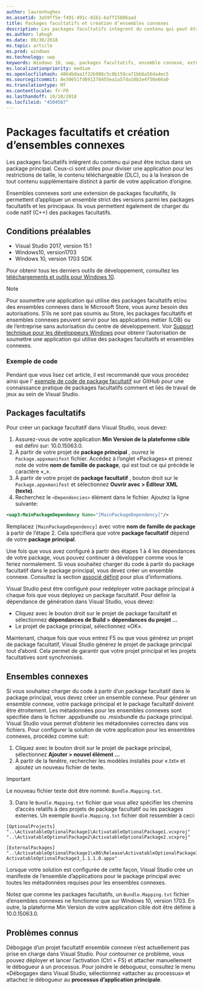 ```yaml
---
author: laurenhughes
ms.assetid: 3a59ff5e-f491-491c-81b1-6aff15886aad
title: Packages facultatifs et création d’ensembles connexes
description: Les packages facultatifs intègrent du contenu qui peut être inclus dans un package principal. Ils sont utiles pour le contenu téléchargeable (DLC), pour diviser une application volumineuse en cas de restrictions de taille, ou pour distribuer un contenu supplémentaire indépendamment de votre application d’origine.
ms.author: lahugh
ms.date: 09/30/2018
ms.topic: article
ms.prod: windows
ms.technology: uwp
keywords: Windows 10, uwp, packages facultatifs, ensemble connexe, extension de package, visual studio
ms.localizationpriority: medium
ms.openlocfilehash: 4864bdaa1f32b980c5c8b159ca71bb6a56da4ec5
ms.sourcegitcommit: 8e30651fd691378455ea1a57da10b2e4f50e66a0
ms.translationtype: MT
ms.contentlocale: fr-FR
ms.lasthandoff: 10/10/2018
ms.locfileid: "4504567"
---
```

# <a name="optional-packages-and-related-set-authoring"></a>Packages facultatifs et création d’ensembles connexes
Les packages facultatifs intègrent du contenu qui peut être inclus dans un package principal. Ceux-ci sont utiles pour diviser une application pour les restrictions de taille, le contenu téléchargeable (DLC), ou à la livraison de tout contenu supplémentaire distinct à partir de votre application d’origine.

Ensembles connexes sont une extension de packages facultatifs, ils permettent d’appliquer un ensemble strict des versions parmi les packages facultatifs et les principaux. Ils vous permettent également de charger du code natif (C++) des packages facultatifs. 

## <a name="prerequisites"></a>Conditions préalables

- Visual Studio 2017, version 15.1
- Windows10, version1703
- Windows 10, version 1703 SDK

Pour obtenir tous les derniers outils de développement, consultez les [téléchargements et outils pour Windows 10](https://developer.microsoft.com/windows/downloads).

> [!NOTE]
> Pour soumettre une application qui utilise des packages facultatifs et/ou des ensembles connexes dans le Microsoft Store, vous aurez besoin des autorisations. S’ils ne sont pas soumis au Store, les packages facultatifs et ensembles connexes peuvent servir pour les applications métier (LOB) ou de l’entreprise sans autorisation du centre de développement. Voir [Support technique pour les développeurs Windows](https://developer.microsoft.com/windows/support) pour obtenir l’autorisation de soumettre une application qui utilise des packages facultatifs et ensembles connexes.

### <a name="code-sample"></a>Exemple de code
Pendant que vous lisez cet article, il est recommandé que vous procédez ainsi que l' [exemple de code de package facultatif](https://github.com/AppInstaller/OptionalPackageSample) sur GitHub pour une connaissance pratique de packages facultatifs comment et liés de travail de jeux au sein de Visual Studio.

## <a name="optional-packages"></a>Packages facultatifs
Pour créer un package facultatif dans Visual Studio, vous devez:
1. Assurez-vous de votre application **Min Version de la plateforme cible** est défini sur: 10.0.15063.0.
2. À partir de votre projet de **package principal** , ouvrez le `Package.appxmanifest` fichier. Accédez à l’onglet «Packages» et prenez note de votre **nom de famille de package**, qui est tout ce qui précède le caractère «_».
3. À partir de votre projet de **package facultatif** , bouton droit sur le `Package.appxmanifest` et sélectionnez **Ouvrir avec > Éditeur XML (texte)**.
4. Recherchez le `<Dependencies>` élément dans le fichier. Ajoutez la ligne suivante:

```XML
<uap3:MainPackageDependency Name="[MainPackageDependency]"/>
```

Remplacez `[MainPackageDependency]` avec votre **nom de famille de package** à partir de l’étape 2. Cela spécifiera que votre **package facultatif** dépend de votre **package principal**.

Une fois que vous avez configuré à partir des étapes 1 à 4 les dépendances de votre package, vous pouvez continuer à développer comme vous le feriez normalement. Si vous souhaitez charger du code à partir du package facultatif dans le package principal, vous devez créer un ensemble connexe. Consultez la section [associé définit](#related_sets) pour plus d’informations.

Visual Studio peut être configuré pour redéployer votre package principal à chaque fois que vous déployez un package facultatif. Pour définir la dépendance de génération dans Visual Studio, vous devez:

- Cliquez avec le bouton droit sur le projet de package facultatif et sélectionnez **dépendances de Build > dépendances du projet …**
- Le projet de package principal, sélectionnez «OK». 

Maintenant, chaque fois que vous entrez F5 ou que vous générez un projet de package facultatif, Visual Studio générez le projet de package principal tout d’abord. Cela permet de garantir que votre projet principal et les projets facultatives sont synchronisés.

## Ensembles connexes<a name="related_sets"></a>

Si vous souhaitez charger du code à partir d’un package facultatif dans le package principal, vous devez créer un ensemble connexe. Pour générer un ensemble connexe, votre package principal et le package facultatif doivent être étroitement. Les métadonnées pour les ensembles connexes sont spécifiée dans le fichier .appxbundle ou .msixbundle du package principal. Visual Studio vous permet d’obtenir les métadonnées correctes dans vos fichiers. Pour configurer la solution de votre application pour les ensembles connexes, procédez comme suit:

1. Cliquez avec le bouton droit sur le projet de package principal, sélectionnez **Ajouter > nouvel élément …**
2. À partir de la fenêtre, rechercher les modèles installés pour «.txt» et ajoutez un nouveau fichier de texte.
> [!IMPORTANT]
> Le nouveau fichier texte doit être nommé: `Bundle.Mapping.txt`.
3. Dans le `Bundle.Mapping.txt` fichier que vous allez spécifier les chemins d’accès relatifs à des projets de package facultatif ou les packages externes. Un exemple `Bundle.Mapping.txt` fichier doit ressembler à ceci:

```syntax
[OptionalProjects]
"..\ActivatableOptionalPackage1\ActivatableOptionalPackage1.vcxproj"
"..\ActivatableOptionalPackage2\ActivatableOptionalPackage2.vcxproj"

[ExternalPackages]
"..\ActivatableOptionalPackage1\x86\Release\ActivatableOptionalPackage3_1.1.1.0\ ActivatableOptionalPackage3_1.1.1.0.appx"
```

Lorsque votre solution est configurée de cette façon, Visual Studio crée un manifeste de l’ensemble d’applications pour le package principal avec toutes les métadonnées requises pour les ensembles connexes. 

Notez que comme les packages facultatifs, un `Bundle.Mapping.txt` fichier d’ensembles connexes ne fonctionne que sur Windows 10, version 1703. En outre, la plateforme Min Version de votre application cible doit être définie à 10.0.15063.0.

## Problèmes connus<a name="known_issues"></a>

Débogage d’un projet facultatif ensemble connexe n’est actuellement pas prise en charge dans Visual Studio. Pour contourner ce problème, vous pouvez déployer et lancer l’activation (Ctrl + F5) et attacher manuellement le débogueur à un processus. Pour joindre le débogueur, consultez le menu «Débogage» dans Visual Studio, sélectionnez «attacher au processus» et attachez le débogueur au **processus d’application principale**.